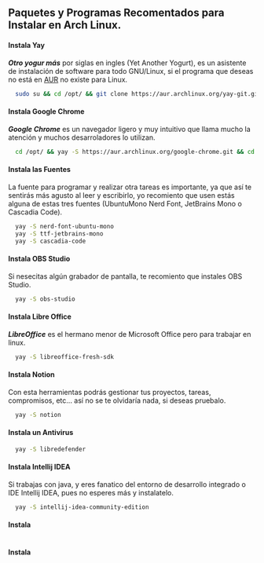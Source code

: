 ## Paquetes y Programas Recomentados para Instalar en Arch Linux.

#### Instala Yay
***Otro yogur más*** por siglas en ingles (Yet Another Yogurt), es un asistente de instalación de software para todo GNU/Linux, si el programa que deseas no está en [AUR](https://archlinux.org/packages/) no existe para Linux.
```bash
  sudo su && cd /opt/ && git clone https://aur.archlinux.org/yay-git.git && cd yay-git && makepkg -si
```

#### Instala Google Chrome
***Google Chrome*** es un navegador ligero y muy intuitivo que llama mucho la atención y muchos desarroladores lo utilizan.
```bash
  cd /opt/ && yay -S https://aur.archlinux.org/google-chrome.git && cd google-chrome && makepkg -si
```

#### Instala las Fuentes
La fuente para programar y realizar otra tareas es importante, ya que así te sentirás más agusto al leer y escribirlo, yo recomiento que usen estás alguna de estas tres fuentes (UbuntuMono Nerd Font, JetBrains Mono o Cascadia Code).
```bash
  yay -S nerd-font-ubuntu-mono
  yay -S ttf-jetbrains-mono
  yay -S cascadia-code
```

#### Instala OBS Studio
Si nesecitas algún grabador de pantalla, te recomiento que instales OBS Studio.
```bash
  yay -S obs-studio
```

#### Instala Libre Office
***LibreOffice*** es el hermano menor de Microsoft Office pero para trabajar en linux.
```bash
  yay -S libreoffice-fresh-sdk
```

#### Instala Notion
Con esta herramientas podrás gestionar tus proyectos, tareas, compromisos, etc... así no se te olvidaría nada, si deseas pruebalo.
```bash
  yay -S notion
```

#### Instala un Antivirus
```bash
  yay -S libredefender
```

#### Instala Intellij IDEA
Si trabajas con java, y eres fanatico del entorno de desarrollo integrado o IDE Intellij IDEA, pues no esperes más y instalatelo.
```bash
  yay -S intellij-idea-community-edition
```

#### Instala
```bash

```

#### Instala
```bash

```
